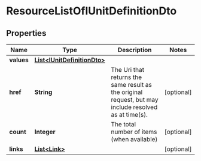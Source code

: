 
# ResourceListOfIUnitDefinitionDto

## Properties
Name | Type | Description | Notes
------------ | ------------- | ------------- | -------------
**values** | [**List&lt;IUnitDefinitionDto&gt;**](IUnitDefinitionDto.md) |  | 
**href** | **String** | The Uri that returns the same result as the original request,  but may include resolved as at time(s). |  [optional]
**count** | **Integer** | The total number of items (when available) |  [optional]
**links** | [**List&lt;Link&gt;**](Link.md) |  |  [optional]



